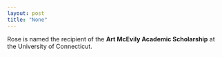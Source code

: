 ```yaml
---
layout: post
title: "None"
---
```

Rose is named the recipient of the **Art McEvily Academic Scholarship** at the University of Connecticut.
